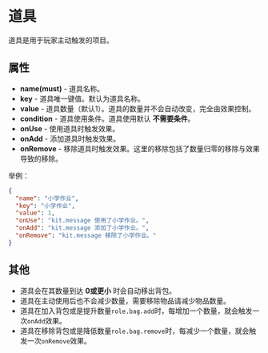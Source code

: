 # 道具

道具是用于玩家主动触发的项目。

## 属性

- __name(must)__ - 道具名称。
- __key__ - 道具唯一键值。默认为道具名称。
- __value__ - 道具数量（默认1）。道具的数量并不会自动改变，完全由效果控制。
- __condition__ - 道具使用条件。道具使用默认 __不需要条件__。
- __onUse__ - 使用道具时触发效果。
- __onAdd__ - 添加道具时触发效果。
- __onRemove__ - 移除道具时触发效果。这里的移除包括了数量归零的移除与效果导致的移除。

举例：

```json
{
  "name": "小学作业",
  "key": "小学作业",
  "value": 1,
  "onUse": "kit.message 使用了小学作业。",
  "onAdd": "kit.message 添加了小学作业。",
  "onRemove": "kit.message 移除了小学作业。"
}
```

## 其他

- 道具会在其数量到达 __0或更小__ 时会自动移出背包。
- 道具在主动使用后也不会减少数量，需要移除物品请减少物品数量。
- 道具在加入背包或是提升数量`role.bag.add`时，每增加一个数量，就会触发一次`onAdd`效果。
- 道具在移除背包或是降低数量`role.bag.remove`时，每减少一个数量，就会触发一次`onRemove`效果。
